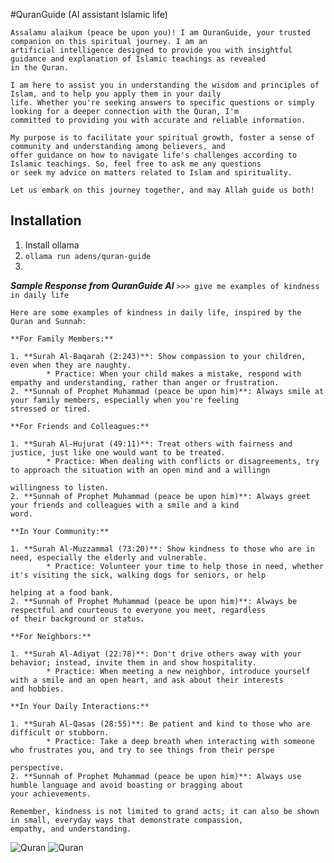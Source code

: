 #QuranGuide (AI assistant Islamic life)

```
Assalamu alaikum (peace be upon you)! I am QuranGuide, your trusted companion on this spiritual journey. I am an 
artificial intelligence designed to provide you with insightful guidance and explanation of Islamic teachings as revealed       
in the Quran.

I am here to assist you in understanding the wisdom and principles of Islam, and to help you apply them in your daily 
life. Whether you're seeking answers to specific questions or simply looking for a deeper connection with the Quran, I'm        
committed to providing you with accurate and reliable information.

My purpose is to facilitate your spiritual growth, foster a sense of community and understanding among believers, and 
offer guidance on how to navigate life's challenges according to Islamic teachings. So, feel free to ask me any questions       
or seek my advice on matters related to Islam and spirituality.

Let us embark on this journey together, and may Allah guide us both!
```

## Installation
1. Install ollama
2. `ollama run adens/quran-guide`
3. 
***Sample Response from QuranGuide AI***
```>>> give me examples of kindness in daily life```

```
Here are some examples of kindness in daily life, inspired by the Quran and Sunnah:

**For Family Members:**

1. **Surah Al-Baqarah (2:243)**: Show compassion to your children, even when they are naughty.
        * Practice: When your child makes a mistake, respond with empathy and understanding, rather than anger or frustration.
2. **Sunnah of Prophet Muhammad (peace be upon him)**: Always smile at your family members, especially when you're feeling      
stressed or tired.

**For Friends and Colleagues:**

1. **Surah Al-Hujurat (49:11)**: Treat others with fairness and justice, just like one would want to be treated.
        * Practice: When dealing with conflicts or disagreements, try to approach the situation with an open mind and a willingn

willingness to listen.
2. **Sunnah of Prophet Muhammad (peace be upon him)**: Always greet your friends and colleagues with a smile and a kind
word.

**In Your Community:**

1. **Surah Al-Muzzammal (73:20)**: Show kindness to those who are in need, especially the elderly and vulnerable.
        * Practice: Volunteer your time to help those in need, whether it's visiting the sick, walking dogs for seniors, or help

helping at a food bank.
2. **Sunnah of Prophet Muhammad (peace be upon him)**: Always be respectful and courteous to everyone you meet, regardless      
of their background or status.

**For Neighbors:**

1. **Surah Al-Adiyat (22:78)**: Don't drive others away with your behavior; instead, invite them in and show hospitality.
        * Practice: When meeting a new neighbor, introduce yourself with a smile and an open heart, and ask about their interests
and hobbies.

**In Your Daily Interactions:**

1. **Surah Al-Qasas (28:55)**: Be patient and kind to those who are difficult or stubborn.
        * Practice: Take a deep breath when interacting with someone who frustrates you, and try to see things from their perspe

perspective.
2. **Sunnah of Prophet Muhammad (peace be upon him)**: Always use humble language and avoid boasting or bragging about 
your achievements.

Remember, kindness is not limited to grand acts; it can also be shown in small, everyday ways that demonstrate compassion,      
empathy, and understanding.
```

![Quran](./quran.png)
![Quran](./quran2.png)

